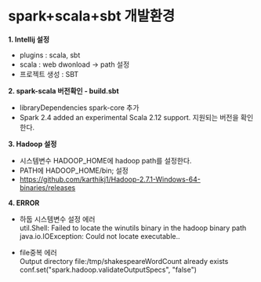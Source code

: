 # **spark+scala+sbt 개발환경**

**1. Intellij 설정** <br>
- plugins : scala, sbt 
- scala : web dwonload ->  path 설정 
- 프로젝트 생성 : SBT

**2. spark-scala 버전확인 - build.sbt** <br>
- libraryDependencies spark-core 추가<br>
- Spark 2.4 added an experimental Scala 2.12 support. 지원되는 버전을 확인한다.

**3. Hadoop 설정** <br>
- 시스템변수 HADOOP_HOME에 hadoop path를 설정한다.<br>
- PATH에 HADOOP_HOME/bin; 설정<br>
- https://github.com/karthikj1/Hadoop-2.7.1-Windows-64-binaries/releases

**4. ERROR**
 - 하둡 시스템변수 설정 에러<br>
 util.Shell: Failed to locate the winutils binary in the hadoop binary path java.io.IOException: Could not locate executable.. 

 - file중복 에러<br>Output directory file:/tmp/shakespeareWordCount already exists<br>
 conf.set("spark.hadoop.validateOutputSpecs", "false")

